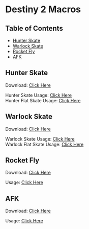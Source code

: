 # Destiny 2 Macros
  
  ## Table of Contents
  * [Hunter Skate](#hunter-skate)
  * [Warlock Skate](#warlock-skate)
  * [Rocket Fly](#rocket-fly)
  * [AFK](#afk)

  ## Hunter Skate
  Download: [Click Here](https://mega.nz/#P!AgHNAmIArlA0M3INk2O-9lKN3rjljHqLnu9CAw5at5Q8-3Xudvc0B_yReglsfHvFX2HAbhSUhbQ7t5tRTU-Jlv59sU-2NHCIpJCqgHNWgGlVNVhbyrw9r1knFsMS2wBWxkqQy7y4Jwc)
  
  Hunter Skate Usage: [Click Here](https://youtu.be/1JK1tbOjQcI)<br/>
  Hunter Flat Skate Usage: [Click Here](https://youtu.be/dxexie6Hg1M)<br/>
  
  ## Warlock Skate
  Download: [Click Here](https://mega.nz/#P!AgGoXBfNjpi_uVtewVroTRMl_mFlYLDyBJ1vx6ccxZmXCpWhBYLKqa6ft8NgkDiqv--7vNgmYWp1-KZnJxBX1-NYcbBjnBpGXhi09BZfybYY2DPKZ34AkTgINz8Hx5IIJTe5-ixWgeM)
  
  Warlock Skate Usage: [Click Here](https://youtu.be/a6Cv_LOeTMc)<br/>
  Warlock Flat Skate Usage: [Click Here](https://youtu.be/8dBiK6m_uzI)<br/>
  
  ## Rocket Fly
  Download: [Click Here](https://mega.nz/#P!AgGt1DCNqso_KzR0WagdBOtDAUBy9nwXGsfS96qxfDEpbC6oPA-EifHDY9YiSfFD8wMHZTMn0swt9KWDuAXL7DHJtz26VIXU2f-Wodx_EVeKQ5HAYMFHNYs4ADB7QcqovntuNE7koK8)
  
  Usage: [Click Here]()
  
  ## AFK
  Download: [Click Here](https://mega.nz/#P!AgHsDmVMvotTvwqpsjqnl8ZudUIq2_D-k3p0rAsFvkcv9mu7QmGsttlQ-oLfdexYuoU7L04i8gEjR-uyEHxTQbxsPj4RhDDsDW01VlNY9oOxUXKSba_9j1qxoODjT4TVkHkMUKipZ5E)
  
  Usage: [Click Here]()